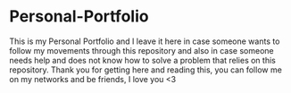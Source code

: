 # Personal-Portfolio
This is my Personal Portfolio and I leave it here in case someone wants to follow my movements through this repository and also in case someone needs help and does not know how to solve a problem that relies on this repository. Thank you for getting here and reading this, you can follow me on my networks and be friends, I love you <3
